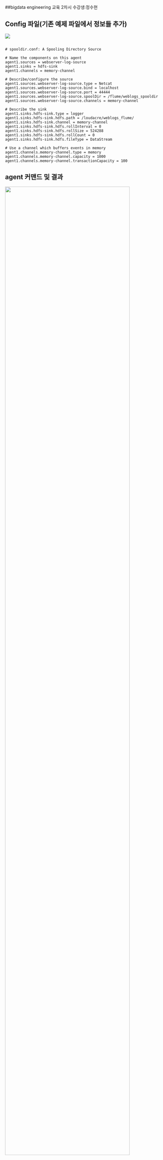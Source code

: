 ##bigdata engineering  교육 2차시 수강생:정수현
## Config  파일(기존 예제 파일에서 정보들 추가)
<img src="https://github.com/pjpjpjq/data_ingest/blob/master/FLUME/config.JPG?raw=true"></img>

<pre><code>
# spooldir.conf: A Spooling Directory Source

# Name the components on this agent
agent1.sources = webserver-log-source
agent1.sinks = hdfs-sink
agent1.channels = memory-channel

# Describe/configure the source
agent1.sources.webserver-log-source.type = Netcat
agent1.sources.webserver-log-source.bind = localhost
agent1.sources.webserver-log-source.port = 44444
agent1.sources.webserver-log-source.spoolDir = /flume/weblogs_spooldir
agent1.sources.webserver-log-source.channels = memory-channel

# Describe the sink
agent1.sinks.hdfs-sink.type = logger
agent1.sinks.hdfs-sink.hdfs.path = /loudacre/weblogs_flume/
agent1.sinks.hdfs-sink.channel = memory-channel
agent1.sinks.hdfs-sink.hdfs.rollInterval = 0
agent1.sinks.hdfs-sink.hdfs.rollSize = 524288
agent1.sinks.hdfs-sink.hdfs.rollCount = 0
agent1.sinks.hdfs-sink.hdfs.fileType = DataStream

# Use a channel which buffers events in memory
agent1.channels.memory-channel.type = memory
agent1.channels.memory-channel.capacity = 1000
agent1.channels.memory-channel.transactionCapacity = 100
</code></pre>

## agent 커맨드 및 결과
<img src="https://github.com/pjpjpjq/data_ingest/blob/master/FLUME/agent.JPG?raw=true" width="90%"></img>

<pre><code>

</code></pre>

## telnet 결과
<img src="https://github.com/pjpjpjq/data_ingest/blob/master/FLUME/telnetResult.JPG?raw=true" width="90%"></img>

<pre><code>

</code></pre>
